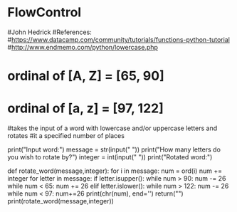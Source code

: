 # FlowControl
#John Hedrick
#References:
#https://www.datacamp.com/community/tutorials/functions-python-tutorial
#http://www.endmemo.com/python/lowercase.php

# ordinal of [A, Z] = [65, 90]
# ordinal of [a, z] = [97, 122]

#takes the input of a word with lowercase and/or uppercase letters and rotates
#it a specified number of places

print("Input word:")
message = str(input(" "))
print("How many letters do you wish to rotate by?")
integer = int(input(" "))
print("Rotated word:")
        
def rotate_word(message,integer):
    for i in message:
        num = ord(i)
        num += integer
        for letter in message:
            if letter.isupper():
                while num > 90:
                    num -= 26
                while num < 65:
                    num += 26
            elif letter.islower():
                while num > 122:
                    num -= 26
                while num < 97:
                    num+=26
        print(chr(num), end='')
    return("")
print(rotate_word(message,integer))
